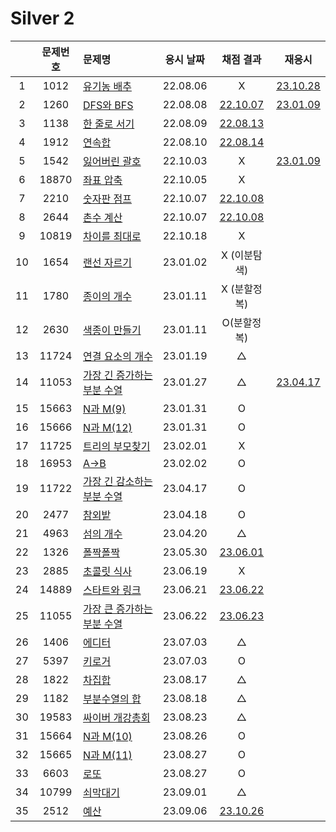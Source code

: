 # Silver 2

|     | 문제번호 | 문제명                                   | 응시 날짜 |           채점 결과           |            재응시             |
| :-: | :------: | :--------------------------------------- | :-------: | :---------------------------: | :---------------------------: |
|  1  |   1012   | [유기농 배추](./1012.js)                 | 22.08.06  |               X               | [23.10.28](./replay/1012.js)  |
|  2  |   1260   | [DFS와 BFS](./1260.js)                   | 22.08.08  |   [22.10.07](./1260_re.js)    | [23.01.09](./replay/1260.js)  |
|  3  |   1138   | [한 줄로 서기](./1138.js)                | 22.08.09  |   [22.08.13](./1138_re.js)    |
|  4  |   1912   | [연속합](./1912.js)                      | 22.08.10  |   [22.08.14](./1912_re.js)    |
|  5  |   1542   | [잃어버린 괄호](./1542.js)               | 22.10.03  |               X               | [23.01.09](./replay/1542.js)  |
|  6  |  18870   | [좌표 압축](./18870.js)                  | 22.10.05  |               X               |
|  7  |   2210   | [숫자판 점프](./2210.js)                 | 22.10.07  |   [22.10.08](./2210_re.js)    |
|  8  |   2644   | [촌수 계산](./2644.js)                   | 22.10.07  |   [22.10.08](./2644_re.js)    |
|  9  |  10819   | [차이를 최대로](./10819.js)              | 22.10.18  |               X               |
| 10  |   1654   | [랜선 자르기](./1654.js)                 | 23.01.02  |         X (이분탐색)          |
| 11  |   1780   | [종이의 개수](./1780.js)                 | 23.01.11  |         X (분할정복)          |
| 12  |   2630   | [색종이 만들기](./2630.js)               | 23.01.11  |          O(분할정복)          |
| 13  |  11724   | [연결 요소의 개수](./11724.js)           | 23.01.19  |               △               |
| 14  |  11053   | [가장 긴 증가하는 부분 수열](./11053.js) | 23.01.27  |               △               | [23.04.17](./replay/11053.js) |
| 15  |  15663   | [N과 M(9)](./15663.js)                   | 23.01.31  |               O               |
| 16  |  15666   | [N과 M(12)](./15666.js)                  | 23.01.31  |               O               |
| 17  |  11725   | [트리의 부모찾기](./11725.js)            | 23.02.01  |               X               |
| 18  |  16953   | [A->B](./16953.js)                       | 23.02.02  |               O               |
| 19  |  11722   | [가장 긴 감소하는 부분 수열](./11722.js) | 23.04.17  |               O               |
| 20  |   2477   | [참외밭](./2477.js)                      | 23.04.18  |               O               |
| 21  |   4963   | [섬의 개수](./4963.js)                   | 23.04.20  |               △               |
| 22  |   1326   | [폴짝폴짝](./1326.js)                    | 23.05.30  | [23.06.01](./replay/1326.js)  |
| 23  |   2885   | [초콜릿 식사](./2885.js)                 | 23.06.19  |               X               |
| 24  |  14889   | [스타트와 링크](./14889.js)              | 23.06.21  | [23.06.22](./replay/14889.js) |
| 25  |  11055   | [가장 큰 증가하는 부분 수열](./11055.js) | 23.06.22  | [23.06.23](./replay/11055.js) |
| 26  |   1406   | [에디터](./1406.js)                      | 23.07.03  |               △               |
| 27  |   5397   | [키로거](./5397.js)                      | 23.07.03  |               O               |
| 28  |   1822   | [차집합](./1822.js)                      | 23.08.17  |               △               |
| 29  |   1182   | [부분수열의 합](./1182.js)               | 23.08.18  |               △               |
| 30  |  19583   | [싸이버 개강총회](./19583.js)            | 23.08.23  |               △               |
| 31  |  15664   | [N과 M(10)](./15664.js)                  | 23.08.26  |               O               |
| 32  |  15665   | [N과 M(11)](./15665.js)                  | 23.08.27  |               O               |
| 33  |   6603   | [로또](./6603.js)                        | 23.08.27  |               O               |
| 34  |  10799   | [쇠막대기](./10799.js)                   | 23.09.01  |               △               |
| 35  |   2512   | [예산](./2512.js)                        | 23.09.06  | [23.10.26](./replay/2512.js)  |
